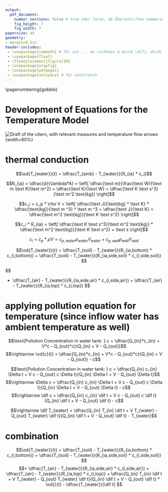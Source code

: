 ```yaml
---
output:
  pdf_document:
    number_sections: false # true oder false, ob Überschriften nummeriert werden
    fig_height: 7
    fig_width: 7
papersize: a4
geometry:
- margin=0.5in
header-includes:
 - \usepackage{commath} # für int ... dx (schönes d durch \dif), dx/dt (\od{x}{t})
 - \usepackage{float}
 - \floatplacement{figure}{H}
 - \usepackage{wrapfig}
 - \usepackage{pdfpages}
 - \usepackage{setspace} # für setstretch
---
```

\pagenumbering{gobble} <!-- keine Seitenzahlen -->

# Development of Equations for the Temperature Model

![Draft of the citern, with relevant measures and temperature flow arrows](../pictures/tank_draftcopy.jpg){width=60%}

# thermal conduction
$$\od{T_{water}}{t} = \dfrac{T_{amb} - T_{water}}{R_{ia} * c_i}$$

$$R_{ia} = \dfrac{d}{\lambda*A} = \left[
\dfrac{\text m}{\frac{\text W}{\text m \text K}\text m^2} = \dfrac{\text K}{\text W} = \dfrac{\text K \text s^3}{\text m^2 \text{kg}}
\right]$$

$$c_i = c_p * \rho V = \left[
\dfrac{\text J}{\text{kg} * \text K} * \dfrac{\text{kg}}{\text m ^3} * \text m ^3 =
\dfrac{\text J}{\text K} =
\dfrac{\text m^2 \text{kg}}{\text K \text s^2}
\right]$$

$$c_i * R_{ia} = \left[
\dfrac{\text K \text s^3}{\text m^2 \text{kg}} * \dfrac{\text m^2 \text{kg}}{\text K \text s^2} =
\text s
\right]$$

$$c_i = c_p * \rho V = c_{p,water} \rho_{water} V_{water} + c_{p,wall} \rho_{wall} V_{wall}$$

$$\od{T_{water}}{t} =
\dfrac{T_{soil} - T_{water}}{R_{ia,bottom} * c_{i,bottom}} +
\dfrac{T_{soil} - T_{water}}{R_{ia,side,soil} * c_{i,side,soil}} $$

$$
+ \dfrac{T_{air} - T_{water}}{R_{ia,side,air} * c_{i,side,air}} +
\dfrac{T_{air} - T_{water}}{R_{ia,top} * c_{i,top}}
$$

# applying pollution equation for temperature (since inflow water has ambient temperature as well)
$$\text{Pollution Concentration in water tank: } c = \dfrac{Q_{in}*c_{in} + V*c - Q_{out}*c}{Q_{in} + V - Q_{out}}$$
$$\rightarrow \od{c}{t} = \dfrac{Q_{in}*c_{in} + V*c - Q_{out}*c}{Q_{in} + V - Q_{out}} - c$$

$$\text{Pollution Concentration in water tank: } c = \dfrac{Q_{in} c_{in} \Delta t + V c - Q_{out} c \Delta t}{Q_{in} \Delta t + V - Q_{out} \Delta t}$$
$$\rightarrow \Delta c = \dfrac{Q_{in} c_{in} \Delta t + V c - Q_{out} c \Delta t}{Q_{in} \Delta t + V - Q_{out} \Delta t} - c$$
$$\rightarrow \dif c = \dfrac{Q_{in} c_{in} \dif t + V c - Q_{out} c \dif t}{Q_{in} \dif t + V - Q_{out} \dif t} - c$$

$$\rightarrow \dif T_{water} = \dfrac{Q_{in} T_{in} \dif t + V T_{water} - Q_{out} T_{water} \dif t}{Q_{in} \dif t + V - Q_{out} \dif t} - T_{water}$$

# combination
$$\od{T_{water}}{t} =
\dfrac{T_{soil} - T_{water}}{R_{ia,bottom} * c_{i,bottom}} +
\dfrac{T_{soil} - T_{water}}{R_{ia,side,soil} * c_{i,side,soil}} $$
$$+
\dfrac{T_{air} - T_{water}}{R_{ia,side,air} * c_{i,side,air}} +
\dfrac{T_{air} - T_{water}}{R_{ia,top} * c_{i,top}} +
\dfrac{Q_{in} T_{in} \dif t + V T_{water} - Q_{out} T_{water} \dif t}{Q_{in} \dif t + V - Q_{out} \dif t} * \od{}{t} - \dfrac{T_{water}}{\dif t}
$$
